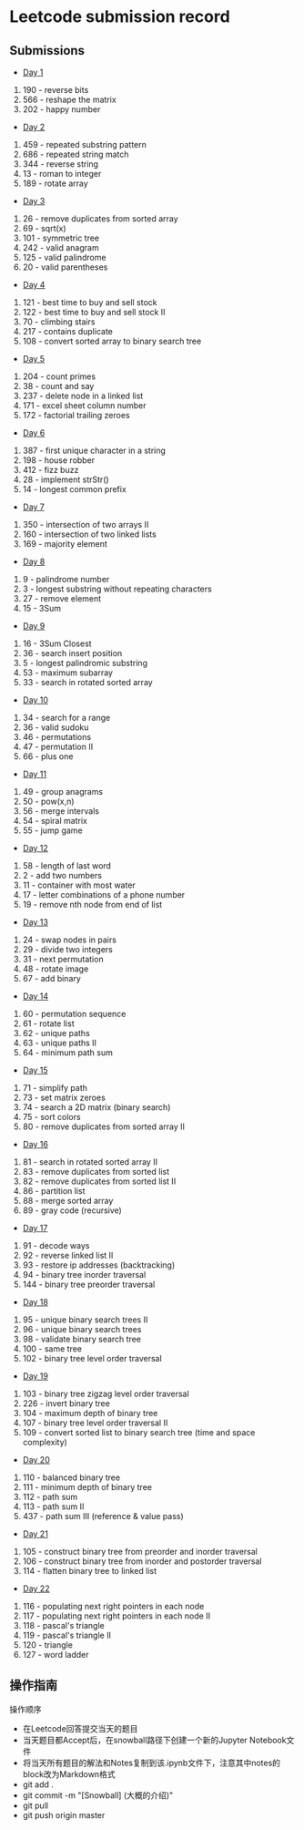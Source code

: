 # Leetcode submission record

## Submissions

- [Day 1](05-24.ipynb)
1. 190 - reverse bits
2. 566 - reshape the matrix
3. 202 - happy number

- [Day 2](05-25.ipynb)
1. 459 - repeated substring pattern
2. 686 - repeated string match
3. 344 - reverse string
4. 13 - roman to integer
5. 189 - rotate array

- [Day 3](05-26.ipynb)
1. 26 - remove duplicates from sorted array
2. 69 - sqrt(x)
3. 101 - symmetric tree
4. 242 - valid anagram
5. 125 - valid palindrome 
6. 20 - valid parentheses

- [Day 4](05-27.ipynb)
1. 121 - best time to buy and sell stock
2. 122 - best time to buy and sell stock II
3. 70 - climbing stairs
4. 217 - contains duplicate
5. 108 - convert sorted array to binary search tree

- [Day 5](05-28.ipynb)
1. 204 - count primes
2. 38 - count and say
3. 237 - delete node in a linked list
4. 171 - excel sheet column number
5. 172 - factorial trailing zeroes

- [Day 6](05-30.ipynb)
1. 387 - first unique character in a string
2. 198 - house robber
3. 412 - fizz buzz
4. 28 - implement strStr()
5. 14 - longest common prefix

- [Day 7](05-31.ipynb)
1. 350 - intersection of two arrays II
2. 160 - intersection of two linked lists
3. 169 - majority element

- [Day 8](06-12.ipynb)
1. 9 - palindrome number
2. 3 - longest substring without repeating characters
3. 27 - remove element
4. 15 - 3Sum

- [Day 9](06-13.ipynb)
1. 16 - 3Sum Closest
2. 36 - search insert position
3. 5 - longest palindromic substring
4. 53 - maximum subarray
5. 33 - search in rotated sorted array

- [Day 10](06-14.ipynb)
1. 34 - search for a range
2. 36 - valid sudoku
3. 46 - permutations
4. 47 - permutation II
5. 66 - plus one

- [Day 11](06-18.ipynb)
1. 49 - group anagrams
2. 50 - pow(x,n)
3. 56 - merge intervals
4. 54 - spiral matrix
5. 55 - jump game

- [Day 12](06-19.ipynb)
1. 58 - length of last word
2. 2 - add two numbers
3. 11 - container with most water
4. 17 - letter combinations of a phone number
5. 19 - remove nth node from end of list

- [Day 13](06-20.ipynb)
1. 24 - swap nodes in pairs
2. 29 - divide two integers
3. 31 - next permutation
4. 48 - rotate image
5. 67 - add binary

- [Day 14](06-21.ipynb)
1. 60 - permutation sequence
2. 61 - rotate list
3. 62 - unique paths
4. 63 - unique paths II
5. 64 - minimum path sum

- [Day 15](06-24.ipynb)
1. 71 - simplify path
2. 73 - set matrix zeroes
3. 74 - search a 2D matrix (binary search)
4. 75 - sort colors
5. 80 - remove duplicates from sorted array II

- [Day 16](06-26.ipynb)
1. 81 - search in rotated sorted array II
2. 83 - remove duplicates from sorted list
3. 82 - remove duplicates from sorted list II
4. 86 - partition list
5. 88 - merge sorted array
6. 89 - gray code (recursive)

- [Day 17](06-29.ipynb)
1. 91 - decode ways
2. 92 - reverse linked list II
3. 93 - restore ip addresses (backtracking)
4. 94 - binary tree inorder traversal
5. 144 - binary tree preorder traversal

- [Day 18](06-30.ipynb)
1. 95 - unique binary search trees II
2. 96 - unique binary search trees
3. 98 - validate binary search tree
4. 100 - same tree
5. 102 - binary tree level order traversal

- [Day 19](07-03.ipynb)
1. 103 - binary tree zigzag level order traversal
2. 226 - invert binary tree
3. 104 - maximum depth of binary tree
4. 107 - binary tree level order traversal II
5. 109 - convert sorted list to binary search tree (time and space complexity)

- [Day 20](07-04.ipynb)
1. 110 - balanced binary tree
2. 111 - minimum depth of binary tree
3. 112 - path sum
4. 113 - path sum II
5. 437 - path sum III (reference & value pass)

- [Day 21](07-05.ipynb)
1. 105 - construct binary tree from preorder and inorder traversal
2. 106 - construct binary tree from inorder and postorder traversal
3. 114 - flatten binary tree to linked list

- [Day 22](07-07.ipynb)
1. 116 - populating next right pointers in each node
2. 117 - populating next right pointers in each node II
3. 118 - pascal's triangle
4. 119 - pascal's triangle II
5. 120 - triangle
6. 127 - word ladder




## 操作指南

操作顺序

- 在Leetcode回答提交当天的题目
- 当天题目都Accept后，在snowball路径下创建一个新的Jupyter Notebook文件
- 将当天所有题目的解法和Notes复制到该.ipynb文件下，注意其中notes的block改为Markdown格式
- git add .
- git commit -m "\[Snowball\] (大概的介绍)"
- git pull
- git push origin master



